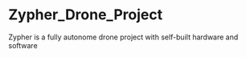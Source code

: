 # Zypher_Drone_Project
 Zypher is a fully autonome drone project with self-built hardware and software
